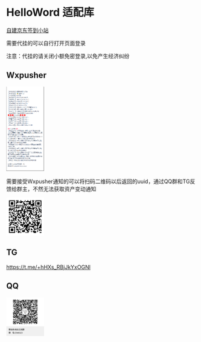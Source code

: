 # HelloWord 适配库

<a href="http://nark.tyzm.vip/">自建京东签到小站</a>

需要代挂的可以自行打开页面登录

注意：代挂的请关闭小额免密登录,以免产生经济纠纷

## Wxpusher 
<img src="./utils/change.png" width="100" alt="二维码">

需要接受Wxpusher通知的可以将扫码二维码以后返回的uuid，通过QQ群和TG反馈给群主，不然无法获取资产变动通知

<img src="./utils/showqrcode.png" width="100" alt="二维码">


## TG

https://t.me/+hHXs_RBjJkYxOGNl

## QQ

<img src="./utils/QQ.png" width="100" alt="二维码">



